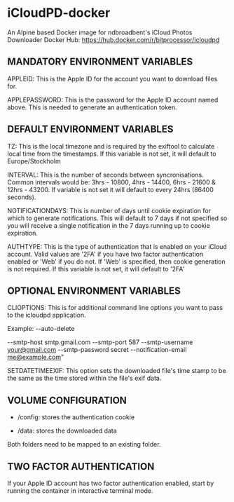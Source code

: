 # iCloudPD-docker
An Alpine based Docker image for ndbroadbent's iCloud Photos Downloader
Docker Hub: https://hub.docker.com/r/bitprocessor/icloudpd

## MANDATORY ENVIRONMENT VARIABLES

APPLEID: This is the Apple ID for the account you want to download files for.

APPLEPASSWORD: This is the password for the Apple ID account named above. This is needed to generate an authentication token.

## DEFAULT ENVIRONMENT VARIABLES

TZ: This is the local timezone and is required by the exiftool to calculate local time from the timestamps. If this variable is not set, it will default to Europe/Stockholm

INTERVAL: This is the number of seconds between syncronisations. Common intervals would be: 3hrs - 10800, 4hrs - 14400, 6hrs - 21600 & 12hrs - 43200. If variable is not set it will default to every 24hrs (86400 seconds).

NOTIFICATIONDAYS: This is number of days until cookie expiration for which to generate notifications. This will default to 7 days if not specified so you will receive a single notification in the 7 days running up to cookie expiration.

AUTHTYPE: This is the type of authentication that is enabled on your iCloud account. Valid values are '2FA' if you have two factor authentication enabled or 'Web' if you do not. If 'Web' is specified, then cookie generation is not required. If this variable is not set, it will default to '2FA'

## OPTIONAL ENVIRONMENT VARIABLES

CLIOPTIONS: This is for additional command line options you want to pass to the icloudpd application.

Example:
--auto-delete

--smtp-host smtp.gmail.com
--smtp-port 587
--smtp-username your@gmail.com
--smtp-password secret
--notification-email me@example.com"

SETDATETIMEEXIF: This option sets the downloaded file's time stamp to be the same as the time stored within the file's exif data.

## VOLUME CONFIGURATION

* /config: stores the authentication cookie

* /data: stores the downloaded data

Both folders need to be mapped to an existing folder.


## TWO FACTOR AUTHENTICATION

If your Apple ID account has two factor authentication enabled, start by running the container in interactive terminal mode.
